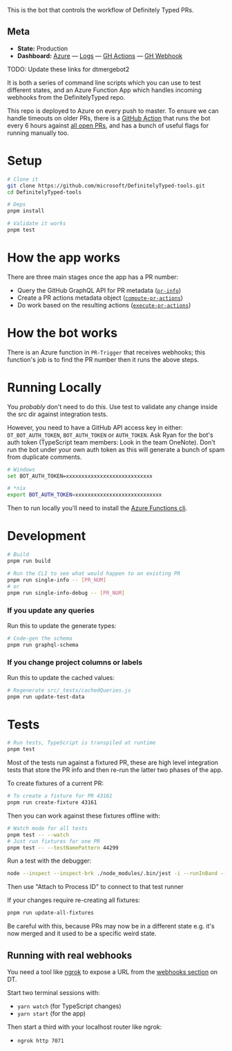This is the bot that controls the workflow of Definitely Typed PRs.

## Meta

* __State:__ Production
* __Dashboard:__ [Azure](https://ms.portal.azure.com/#@72f988bf-86f1-41af-91ab-2d7cd011db47/resource/subscriptions/57bfeeed-c34a-4ffd-a06b-ccff27ac91b8/resourceGroups/dtmergebot/providers/Microsoft.Web/sites/DTMergeBot) — [Logs](https://ms.portal.azure.com/#blade/WebsitesExtension/FunctionsIFrameBlade/id/%2Fsubscriptions%2F57bfeeed-c34a-4ffd-a06b-ccff27ac91b8%2FresourceGroups%2Fdtmergebot%2Fproviders%2FMicrosoft.Web%2Fsites%2FDTMergeBot) — [GH Actions](https://github.com/microsoft/DefinitelyTyped-tools/actions) — [GH Webhook](https://github.com/DefinitelyTyped/DefinitelyTyped/settings/hooks/193097250)

TODO: Update these links for dtmergebot2

It is both a series of command line scripts which you can use to test different states, and an Azure Function App which handles incoming webhooks from the DefinitelyTyped repo.

This repo is deployed to Azure on every push to master.
To ensure we can handle timeouts on older PRs, there is a [GitHub Action](https://github.com/microsoft/DefinitelyTyped-tools/actions) that runs the bot every 6 hours against [all open PRs](./src/run.ts), and has a bunch of useful flags for running manually too.

# Setup

```sh
# Clone it
git clone https://github.com/microsoft/DefinitelyTyped-tools.git
cd DefinitelyTyped-tools

# Deps
pnpm install

# Validate it works
pnpm test
```

# How the app works

There are three main stages once the app has a PR number:

* Query the GitHub GraphQL API for PR metadata ([`pr-info`](src/pr-info.ts))
* Create a PR actions metadata object ([`compute-pr-actions`](src/compute-pr-actions.ts))
* Do work based on the resulting actions ([`execute-pr-actions`](src/execute-pr-actions.ts))

# How the bot works

There is an Azure function in `PR-Trigger` that receives webhooks; this function's job is to find the PR number then it runs the above steps.

# Running Locally

You _probably_ don't need to do this. Use test to validate any change inside the src dir against integration tests.

However, you need to have a GitHub API access key in either: `DT_BOT_AUTH_TOKEN`, `BOT_AUTH_TOKEN` or `AUTH_TOKEN`.
Ask Ryan for the bot's auth token (TypeScript team members: Look in the team OneNote).
Don't run the bot under your own auth token as this will generate a bunch of spam from duplicate comments.

```sh
# Windows
set BOT_AUTH_TOKEN=xxxxxxxxxxxxxxxxxxxxxxxxxxxx

# *nix
export BOT_AUTH_TOKEN=xxxxxxxxxxxxxxxxxxxxxxxxxxxx
```

Then to run locally you'll need to install the [Azure Functions cli](https://docs.microsoft.com/en-us/azure/azure-functions/functions-run-local?tabs=macos%2Ccsharp%2Cbash).

# Development

```sh
# Build
pnpm run build

# Run the CLI to see what would happen to an existing PR
pnpm run single-info -- [PR_NUM]
# or
pnpm run single-info-debug -- [PR_NUM]
```

### If you update any queries

Run this to update the generate types:

```sh
# Code-gen the schema
pnpm run graphql-schema
```

### If you change project columns or labels

Run this to update the cached values:

```sh
# Regenerate src/_tests/cachedQueries.js
pnpm run update-test-data
```

# Tests

```sh
# Run tests, TypeScript is transpiled at runtime
pnpm test
```

Most of the tests run against a fixtured PR, these are high level integration tests that store the PR info and then re-run the latter two phases of the app.

To create fixtures of a current PR:

```sh
# To create a fixture for PR 43161
pnpm run create-fixture 43161
```

Then you can work against these fixtures offline with:

```sh
# Watch mode for all tests
pnpm test -- --watch
# Just run fixtures for one PR
pnpm test -- --testNamePattern 44299
```

Run a test with the debugger:

```sh
node --inspect --inspect-brk ./node_modules/.bin/jest -i --runInBand --testNamePattern 44299
```

Then use "Attach to Process ID" to connect to that test runner

If your changes require re-creating all fixtures:

```sh
pnpm run update-all-fixtures
```

Be careful with this, because PRs may now be in a different state e.g. it's now merged and it used to be a specific
weird state.

## Running with real webhooks

You need a tool like [ngrok](https://ngrok.com) to expose a URL from the [webhooks section](https://github.com/DefinitelyTyped/DefinitelyTyped/settings/hooks/new) on DT. 

Start two terminal sessions with:

- `yarn watch` (for TypeScript changes)
- `yarn start` (for the app)

Then start a third with your localhost router like ngrok:

- `ngrok http 7071`
